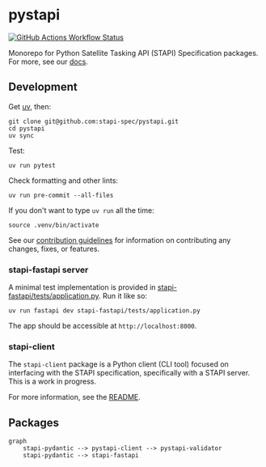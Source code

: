 # pystapi

[![GitHub Actions Workflow Status](https://img.shields.io/github/actions/workflow/status/stapi-spec/pystapi/ci.yaml?style=for-the-badge)](https://github.com/stapi-spec/pystapi/actions/workflows/ci.yaml)

Monorepo for Python Satellite Tasking API (STAPI) Specification packages.
For more, see our [docs](https://stapi-spec.github.io/pystapi/).

## Development

Get [uv](https://docs.astral.sh/uv/), then:

```shell
git clone git@github.com:stapi-spec/pystapi.git
cd pystapi
uv sync
```

Test:

```shell
uv run pytest
```

Check formatting and other lints:

```shell
uv run pre-commit --all-files
```

If you don't want to type `uv run` all the time:

```shell
source .venv/bin/activate
```

See our [contribution guidelines](./CONTRIBUTING.md) for information on contributing any changes, fixes, or features.

### stapi-fastapi server

A minimal test implementation is provided in [stapi-fastapi/tests/application.py](stapi-fastapi/tests/application.py).
Run it like so:

```commandline
uv run fastapi dev stapi-fastapi/tests/application.py
```

The app should be accessible at `http://localhost:8000`.

### stapi-client

The `stapi-client` package is a Python client (CLI tool) focused on interfacing with the STAPI specification, specifically with a STAPI server. This is a work in progress.

For more information, see the [README](pystapi-client/README.md).


## Packages

```mermaid
graph
    stapi-pydantic --> pystapi-client --> pystapi-validator
    stapi-pydantic --> stapi-fastapi
```
